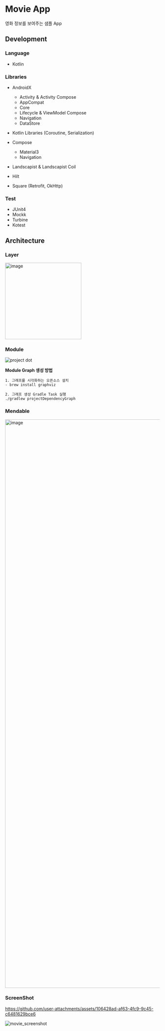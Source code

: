 
# Movie App

영화 정보를 보여주는 샘플 App

## Development

### Language

- Kotlin

### Libraries

- AndroidX
  - Activity & Activity Compose
  - AppCompat
  - Core
  - Lifecycle & ViewModel Compose
  - Navigation
  - DataStore

- Kotlin Libraries (Coroutine, Serialization)
- Compose
  - Material3
  - Navigation

- Landscapist & Landscapist Coil
- Hilt
- Square (Retrofit, OkHttp)

### Test

- JUnit4
- Mockk
- Turbine
- Kotest

## Architecture

### Layer

<img width="248" alt="image" src="https://github.com/junghoon-luckyhuni/movie/assets/35446333/2681056c-d7e4-4b6a-880f-854f6ed80425">


### Module

![project dot](https://github.com/junghoon-luckyhuni/movie/assets/35446333/61637206-e63f-410a-9373-9bc2f6a4d569)

**Module Graph 생성 방법**

```
1. 그래프를 시각화하는 오픈소스 설치
- brew install graphviz

2. 그래프 생성 Gradle Task 실행
./gradlew projectDependencyGraph
```

### Mendable

<img width="1844" alt="image" src="https://github.com/junghoon-luckyhuni/movie/assets/35446333/1851ee4a-b72c-452d-a64d-6685c9ffc9da">

### ScreenShot

https://github.com/user-attachments/assets/106428ad-af63-4fc9-9c45-c6481629bce6

![movie_screenshot](https://github.com/user-attachments/assets/559b7418-de1e-4c39-841d-823e0900f356)
